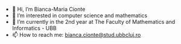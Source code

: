 - 👋 Hi, I’m Bianca-Maria Cionte
- 👀 I’m interested in computer science and mathematics
- 🌱 I’m currently in the 2nd year at The Faculty of Mathematics and Informatics - UBB
- 📫 How to reach me: bianca.cionte@stud.ubbcluj.ro

<!---
BiancaMariaCionte/BiancaMariaCionte is a ✨ special ✨ repository because its `README.md` (this file) appears on your GitHub profile.
You can click the Preview link to take a look at your changes.
--->
